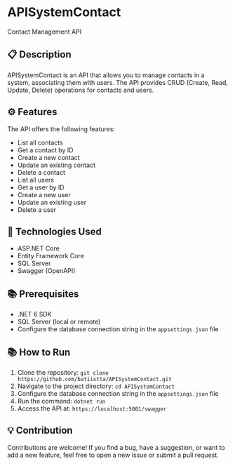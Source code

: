 # APISystemContact

Contact Management API

## 📋 Description

APISystemContact is an API that allows you to manage contacts in a system, associating them with users. The API provides CRUD (Create, Read, Update, Delete) operations for contacts and users.

## ⚙️ Features

The API offers the following features:

- List all contacts
- Get a contact by ID
- Create a new contact
- Update an existing contact
- Delete a contact
- List all users
- Get a user by ID
- Create a new user
- Update an existing user
- Delete a user

## 🧪 Technologies Used

- ASP.NET Core
- Entity Framework Core
- SQL Server
- Swagger (OpenAPI)

## 📚 Prerequisites

- .NET 6 SDK
- SQL Server (local or remote)
- Configure the database connection string in the `appsettings.json` file

## 📚 How to Run

1. Clone the repository: `git clone https://github.com/batiistta/APISystemContact.git`
2. Navigate to the project directory: `cd APISystemContact`
3. Configure the database connection string in the `appsettings.json` file
4. Run the command: `dotnet run`
5. Access the API at: `https://localhost:5001/swagger`

## 💡 Contribution

Contributions are welcome! If you find a bug, have a suggestion, or want to add a new feature, feel free to open a new issue or submit a pull request.
